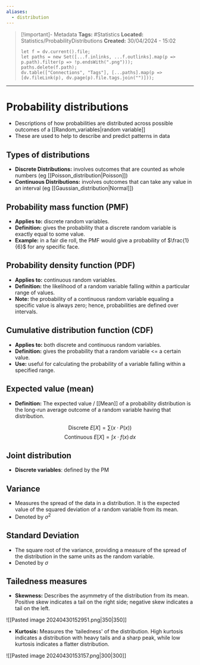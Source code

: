 ```yaml
---
aliases:
  - distribution
---
```

> [!important]- Metadata
> **Tags:** #Statistics 
> **Located:** Statistics/ProbabilityDistributions
> **Created:** 30/04/2024 - 15:02
> ```dataviewjs
> let f = dv.current().file;
> let paths = new Set([...f.inlinks, ...f.outlinks].map(p => p.path).filter(p => !p.endsWith(".png")));
> paths.delete(f.path);
> dv.table(["Connections", "Tags"], [...paths].map(p => [dv.fileLink(p), dv.page(p).file.tags.join("")]));
> ```

___
# Probability distributions

- Descriptions of how probabilities are distributed across possible outcomes of a [[Random_variables|random variable]]
- These are used to help to describe and predict patterns in data
## Types of distributions
- **Discrete Distributions:** involves outcomes that are counted as whole numbers (eg [[Poisson_distribution|Poisson]])
- **Continuous Distributions:** involves outcomes that can take any value in an interval (eg [[Gaussian_distribution|Normal]])
## Probability mass function (PMF)
- **Applies to:** discrete random variables.
- **Definition:** gives the probability that a discrete random variable is exactly equal to some value.
- **Example:** in a fair die roll, the PMF would give a probability of $\frac{1}{6}$ for any specific face.
## Probability density function (PDF)
- **Applies to:** continuous random variables.
- **Definition:** the likelihood of a random variable falling within a particular range of values.
- **Note:** the probability of a continuous random variable equaling a specific value is always zero; hence, probabilities are defined over intervals.
## Cumulative distribution function (CDF)
- **Applies to:** both discrete and continuous random variables.
- **Definition:** gives the probability that a random variable <= a certain value.
- **Use:** useful for calculating the probability of a variable falling within a specified range.
## Expected value (mean)

- **Definition:** The expected value / [[Mean]] of a probability distribution is the long-run average outcome of a random variable having that distribution.

$$\text{Discrete }E[X] = \sum (x \cdot P(x))$$
$$\text{Continuous } E[X] = \int x \cdot f(x) \, dx$$
## Joint distribution 
- **Discrete variables**: defined by the PM
## Variance 
- Measures the spread of the data in a distribution. It is the expected value of the squared deviation of a random variable from its mean.
- Denoted by $\sigma^2$
## Standard Deviation
- The square root of the variance, providing a measure of the spread of the distribution in the same units as the random variable.
- Denoted by $\sigma$

## Tailedness measures

- **Skewness:** Describes the asymmetry of the distribution from its mean. Positive skew indicates a tail on the right side; negative skew indicates a tail on the left.

![[Pasted image 20240430152951.png|350|350]]
- **Kurtosis:** Measures the 'tailedness' of the distribution. High kurtosis indicates a distribution with heavy tails and a sharp peak, while low kurtosis indicates a flatter distribution.

![[Pasted image 20240430153157.png|300|300]]

